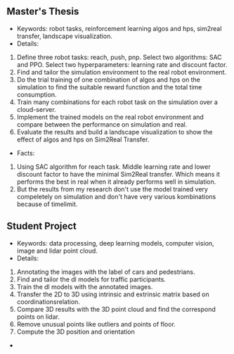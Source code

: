 ## Master's Thesis
- Keywords: robot tasks, reinforcement learning algos and hps, sim2real transfer, landscape visualization.
- Details:
1. Define three robot tasks: reach, push, pnp. Select two algorithms: SAC and PPO. Select two hyperparameters: learning rate and discount factor. 
2. Find and tailor the simulation environment to the real robot environment.
3. Do the trial training of one combination of algos and hps on the simulation to find the suitable reward function and the total time consumption.
4. Train many combinations for each robot task on the simulation over a cloud-server.
5. Implement the trained models on the real robot environment and compare between the performance on simulation and real.
6. Evaluate the results and build a landscape visualization to show the effect of algos and hps on Sim2Real Transfer.
- Facts:
1. Using SAC algorithm for reach task. Middle learning rate and lower discount factor to have the minimal Sim2Real transfer. Which means it performs the best in real when it already performs well in simulation.
2. But the results from my research don't use the model trained very compeletely on simulation and don't have very various kombinations because of timelimit.
## Student Project
- Keywords: data processing, deep learning models, computer vision, image and lidar point cloud.
- Details:
1. Annotating the images with the label of cars and pedestrians.
2. Find and tailor the dl models for traffic participants.
3. Train the dl models with the annotated images.
4. Transfer the 2D to 3D using intrinsic and extrinsic matrix based on coordinationsrelation.
5. Compare 3D results with the 3D point cloud and find the correspond points on lidar.
6. Remove unusual points like outliers and points of floor.
7. Compute the 3D position and orientation
- 
